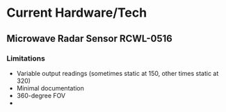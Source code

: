 # Current Hardware/Tech

## Microwave Radar Sensor RCWL-0516
### Limitations
- Variable output readings (sometimes static at 150, other times static at 320)
- Minimal documentation
- 360-degree FOV
- 

